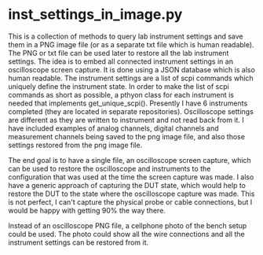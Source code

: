 # inst_settings_in_image.py
This is a collection of methods to query lab instrument settings and save them in a PNG image file (or as a separate txt file which is human readable). The PNG or txt file can be used later to restore all the lab instrument settings.
The idea is to embed all connected instrument settings in an oscilloscope screen capture. It is done using a JSON database which is also human readable. The instrument settings are a list of scpi commands which uniquely define the instrument state. In order to make the list of scpi commands as short as possible, a pthyon class for each instrument is needed that implements get_unique_scpi(). Presently I have 6 instruments completed (they are located in separate repositories). Oscilloscope settings are different as they are written to instrument and not read back from it. I have included examples of analog channels, digital channels and measurement channels being saved to the png image file, and also those settings restored from the png image file.

The end goal is to have a single file, an oscilloscope screen capture, which can be used to restore the oscilloscope and instruments to the configuration that was used at the time the screen capture was made. I also have a generic approach of capturing the DUT state, which would help to restore the DUT to the state where the oscilloscope capture was made. This is not perfect, I can't capture the physical probe or cable connections, but I would be happy with getting 90% the way there.

Instead of an oscilloscope PNG file, a cellphone photo of the bench setup could be used. The photo could show all the wire connections and all the instrument settings can be restored from it.
